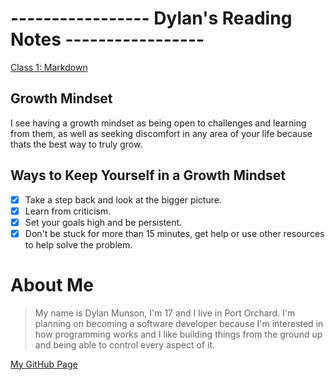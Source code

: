 # ----------------- Dylan's Reading Notes -----------------

[Class 1: Markdown](https://dylanmunson.github.io/reading-notes/read01.html)


## Growth Mindset
I see having a growth mindset as being open to challenges and learning from them, as well as seeking discomfort in any area of your life because thats the best way to truly grow.

## Ways to Keep Yourself in a Growth Mindset
- [x] Take a step back and look at the bigger picture.
- [x] Learn from criticism.
- [x] Set your goals high and be persistent. 
- [x] Don't be stuck for more than 15 minutes, get help or use other resources to help solve the problem.

# About Me
> My name is Dylan Munson, I'm 17 and I live in Port Orchard. I'm planning on becoming a software developer because I'm interested in how programming works and I like building things from the ground up and being able to control every aspect of it. 

[My GitHub Page](https://github.com/DylanMunson)
